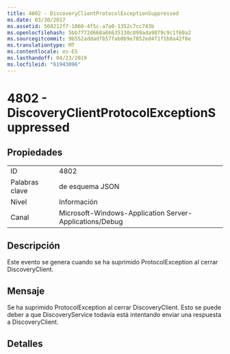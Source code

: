 ```yaml
---
title: 4802 - DiscoveryClientProtocolExceptionSuppressed
ms.date: 03/30/2017
ms.assetid: 568212f7-1060-4f5c-a7a0-1352c7cc743b
ms.openlocfilehash: 5bb7772d668a6b635130c899ada9879c9c1f69a2
ms.sourcegitcommit: 9b552addadfb57fab0b9e7852ed4f1f1b8a42f8e
ms.translationtype: MT
ms.contentlocale: es-ES
ms.lasthandoff: 04/23/2019
ms.locfileid: "61943096"
---
```

# <a name="4802---discoveryclientprotocolexceptionsuppressed"></a>4802 - DiscoveryClientProtocolExceptionSuppressed
## <a name="properties"></a>Propiedades  
  
|||  
|-|-|  
|ID|4802|  
|Palabras clave|de esquema JSON|  
|Nivel|Información|  
|Canal|Microsoft-Windows-Application Server-Applications/Debug|  
  
## <a name="description"></a>Descripción  
 Este evento se genera cuando se ha suprimido ProtocolException al cerrar DiscoveryClient.  
  
## <a name="message"></a>Mensaje  
 Se ha suprimido ProtocolException al cerrar DiscoveryClient. Esto se puede deber a que DiscoveryService todavía está intentando enviar una respuesta a DiscoveryClient.  
  
## <a name="details"></a>Detalles
